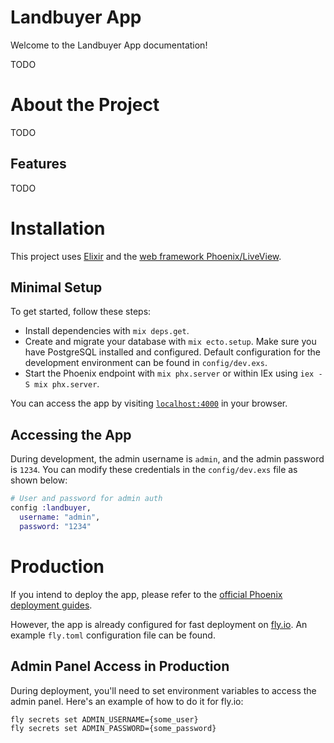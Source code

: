 # Landbuyer App

Welcome to the Landbuyer App documentation!

TODO

# About the Project

TODO

## Features

TODO

# Installation

This project uses [Elixir](https://elixir-lang.org/) and the [web framework Phoenix/LiveView](https://www.phoenixframework.org/).

## Minimal Setup

To get started, follow these steps:

- Install dependencies with `mix deps.get`.
- Create and migrate your database with `mix ecto.setup`. Make sure you have PostgreSQL installed and configured. Default configuration for the development environment can be found in `config/dev.exs`.
- Start the Phoenix endpoint with `mix phx.server` or within IEx using `iex -S mix phx.server`.

You can access the app by visiting [`localhost:4000`](http://localhost:4000) in your browser.

## Accessing the App

During development, the admin username is `admin`, and the admin password is `1234`. You can modify these credentials in the `config/dev.exs` file as shown below:
``` elixir
# User and password for admin auth
config :landbuyer,
  username: "admin",
  password: "1234"
```

# Production

If you intend to deploy the app, please refer to the [official Phoenix deployment guides](https://hexdocs.pm/phoenix/deployment.html).

However, the app is already configured for fast deployment on [fly.io](https://fly.io/). An example `fly.toml` configuration file can be found.

## Admin Panel Access in Production

During deployment, you'll need to set environment variables to access the admin panel. Here's an example of how to do it for fly.io:
``` bash
fly secrets set ADMIN_USERNAME={some_user}
fly secrets set ADMIN_PASSWORD={some_password}
```
